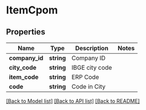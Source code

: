# ItemCpom

## Properties
Name | Type | Description | Notes
------------ | ------------- | ------------- | -------------
**company_id** | **string** | Company ID | 
**city_code** | **string** | IBGE city code | 
**item_code** | **string** | ERP Code | 
**code** | **string** | Code in City | 

[[Back to Model list]](../README.md#documentation-for-models) [[Back to API list]](../README.md#documentation-for-api-endpoints) [[Back to README]](../README.md)


